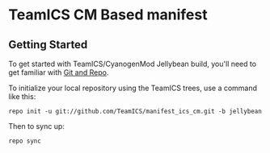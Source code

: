 TeamICS CM Based manifest
=========================

Getting Started
---------------

To get started with TeamICS/CyanogenMod Jellybean build, you'll need to get
familiar with [Git and Repo](http://source.android.com/download/using-repo).

To initialize your local repository using the TeamICS trees, use a command like this:

    repo init -u git://github.com/TeamICS/manifest_ics_cm.git -b jellybean

Then to sync up:

    repo sync